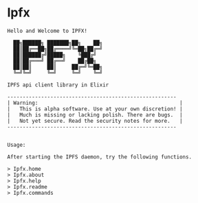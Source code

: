 # Ipfx

    Hello and Welcome to IPFX!

      ██╗██████╗ ███████╗██╗    ██╗
      ██║██╔══██╗██╔════╝╚═██╗██╔═╝
      ██║██████╔╝█████╗    ╚███╔╝
      ██║██╔═══╝ ██╔══╝    ██╔██╗ 
      ██║██║     ██║     ██╔═╝╚═██╗
      ╚═╝╚═╝     ╚═╝     ╚═╝    ╚═╝

    IPFS api client library in Elixir 

    -------------------------------------------------------
    | Warning:                                              |
    |   This is alpha software. Use at your own discretion! |
    |   Much is missing or lacking polish. There are bugs.  |
    |   Not yet secure. Read the security notes for more.   |
    -------------------------------------------------------


    Usage:

    After starting the IPFS daemon, try the following functions.
  
    > Ipfx.home
    > Ipfx.about
    > Ipfx.help
    > Ipfx.readme
    > Ipfx.commands